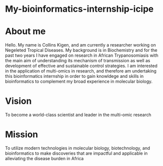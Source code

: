 # My-bioinformatics-internship-icipe
# About me
Hello. My name is Collins Kigen, and am currently a researcher working on Negeleted Tropical Diseases. My background is in Biochemistry and for the past two years I have engaged on research in African Trypanosomiasis with the main aim of understanding its mechanism of transmission as well as development of effective and sustainable control strategies. I am interested in the application of multi-omics in research, and therefore am undertaking this bioinformatics internship in order to gain knowldege and skills in bioinformatics to complement my broad experience in molecular biology. 
# Vision
To become a world-class scientist and leader in the multi-omic research
# Mission
To utilize modern technologies in molecular biology, biotechnology, and bioinformatics to make discoveries that are impactful and applicable in alleviating the disease burden in Africa



